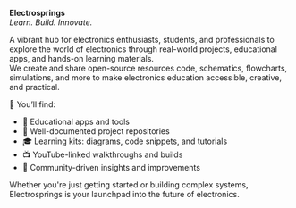 **Electrosprings**  
*Learn. Build. Innovate.*

A vibrant hub for electronics enthusiasts, students, and professionals to explore the world of electronics through real-world projects, educational apps, and hands-on learning materials.  
We create and share open-source resources code, schematics, flowcharts, simulations, and more to make electronics education accessible, creative, and practical.

🚀 You’ll find:  
- 📱 Educational apps and tools  
- 📁 Well-documented project repositories  
- 🎓 Learning kits: diagrams, code snippets, and tutorials  
- 📺 YouTube-linked walkthroughs and builds  
- 🧠 Community-driven insights and improvements  

Whether you're just getting started or building complex systems, Electrosprings is your launchpad into the future of electronics.
